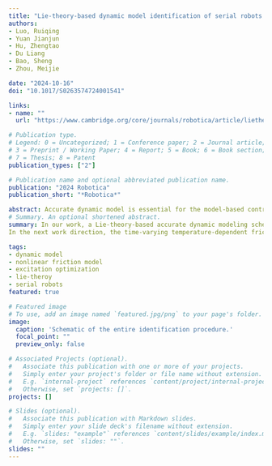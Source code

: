 ```yaml
---
title: "Lie-theory-based dynamic model identification of serial robots considering nonlinear friction and optimal excitation trajectory"
authors:
- Luo, Ruiqing 
- Yuan Jianjun
- Hu, Zhengtao
- Du Liang
- Bao, Sheng
- Zhou, Meijie

date: "2024-10-16"
doi: "10.1017/S0263574724001541"

links:
- name: ""
  url: "https://www.cambridge.org/core/journals/robotica/article/lietheorybased-dynamic-model-identification-of-serial-robots-considering-nonlinear-friction-and-optimal-excitation-trajectory/09BB0CB11473A0959EBFDA80DE58750E"

# Publication type.
# Legend: 0 = Uncategorized; 1 = Conference paper; 2 = Journal article;
# 3 = Preprint / Working Paper; 4 = Report; 5 = Book; 6 = Book section;
# 7 = Thesis; 8 = Patent
publication_types: ["2"]

# Publication name and optional abbreviated publication name.
publication: "2024 Robotica"
publication_short: "*Robotica*"

abstract: Accurate dynamic model is essential for the model-based control of robotic systems. However, on the one hand, the nonlinearity of the friction is seldom treated in robot dynamics. On the other hand, few of the previous studies reasonably balance the calculation time-consuming and the quality for the excitation trajectory optimization. To address these challenges, this article gives a Lie-theory-based dynamic modeling scheme of multi-degree-of-freedom (DoF) serial robots involving nonlinear friction and excitation trajectory optimization. First, we introduce two coefficients to describe the Stribeck characteristics of Coulomb and static friction and consider the dependency of friction on load torque, so as to propose an improved Stribeck friction model. Whereafter, the improved friction model is simplified in a no-load scenario, a novel nonlinear dynamic model is linearized to capture the features of viscous friction across the entire velocity range. Additionally, a new optimization algorithm of excitation trajectories is presented considering the benefits of three different optimization criteria to design the optimal excitation trajectory. On the basis of the above, we retrieve a feasible dynamic parameter set of serial robots through the hybrid least square algorithm. Finally, our research is supported by simulation and experimental analyses of different combinations on the seven-DoF Franka Emika robot. The results show that the proposed friction has better accuracy performance, and the modified optimization algorithm can reduce the overall time required for the optimization process while maintaining the quality of the identification results.
# Summary. An optional shortened abstract.
summary: In our work, a Lie-theory-based accurate dynamic modeling scheme is given for multi-DOF serial robots with/without external loads, where we propose the improved Stribeck friction model involving the nonlinear dependence of friction on the velocity–load and introduce a novel linearizable nonlinear dynamic model. On the basis of the interaction between different optimization criteria, we modify the optimization technique for the design of optimal excitation trajectories used in dynamic identification. Finally, several experiments are carried out on the seven DoFs Franka Emika robot, and the experimental results reveal twofold:(1) the proposed dynamics scheme has better fitting accuracy and higher versatility and (2) the optimal excitation trajectory generated via the proposed criterion requires shorter optimization time while ensuring the quality of identification results compared to others, which can provide advantages for fast, robust, and accurate identification.
In the next work direction, the time-varying temperature-dependent friction phenomena will be researched for fine modeling and compensation. Simultaneously, the developed friction will be seamlessly extended to the dynamic friction model and applied to robot dynamics in a unified way. Concurrently, there is a need for further exploration at the robot planning level in conjunction with advanced intelligent control theories.

tags:
- dynamic model
- nonlinear friction model
- excitation optimization
- lie-theroy
- serial robots 
featured: true

# Featured image
# To use, add an image named `featured.jpg/png` to your page's folder. 
image:
  caption: 'Schematic of the entire identification procedure.'
  focal_point: ""
  preview_only: false

# Associated Projects (optional).
#   Associate this publication with one or more of your projects.
#   Simply enter your project's folder or file name without extension.
#   E.g. `internal-project` references `content/project/internal-project/index.md`.
#   Otherwise, set `projects: []`.
projects: []

# Slides (optional).
#   Associate this publication with Markdown slides.
#   Simply enter your slide deck's filename without extension.
#   E.g. `slides: "example"` references `content/slides/example/index.md`.
#   Otherwise, set `slides: ""`.
slides: ""
---
```

